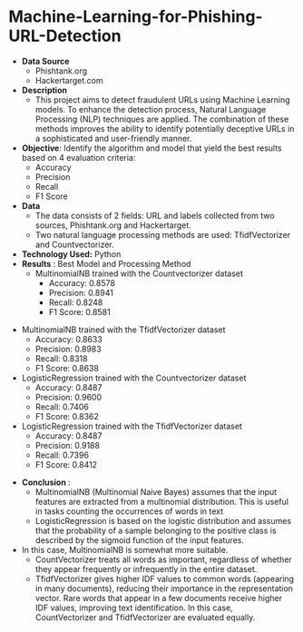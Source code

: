 # Machine-Learning-for-Phishing-URL-Detection
 - **Data Source**
   * Phishtank.org
   * Hackertarget.com
 - **Description**
   * This project aims to detect fraudulent URLs using Machine Learning models. To enhance the detection process, Natural Language Processing (NLP) techniques are applied. The combination of these methods improves the ability to identify potentially deceptive URLs in a sophisticated and user-friendly manner.
 - **Objective**:
Identify the algorithm and model that yield the best results based on 4 evaluation criteria:
   * Accuracy
   * Precision
   * Recall
   * F1 Score
 - **Data**
   * The data consists of 2 fields: URL and labels collected from two sources, Phishtank.org and Hackertarget.
   * Two natural language processing methods are used: TfidfVectorizer and Countvectorizer.
- **Technology Used:** Python
- **Results** : Best Model and Processing Method
  * MultinomialNB trained with the Countvectorizer dataset
    + Accuracy: 0.8578
    + Precision: 0.8941
    + Recall: 0.8248
    + F1 Score: 0.8581
* MultinomialNB trained with the TfidfVectorizer dataset
    + Accuracy: 0.8633
    + Precision: 0.8983
    + Recall: 0.8318
    + F1 Score: 0.8638
* LogisticRegression trained with the Countvectorizer dataset
   + Accuracy: 0.8487
   + Precision: 0.9600
   + Recall: 0.7406
   + F1 Score: 0.8362
* LogisticRegression trained with the TfidfVectorizer dataset
   + Accuracy: 0.8487
   + Precision: 0.9188
   + Recall: 0.7396
   + F1 Score: 0.8412
 - **Conclusion** :
   + MultinomialNB (Multinomial Naive Bayes) assumes that the input features are extracted from a multinomial distribution. This is useful in tasks counting the occurrences of words in text
   +  LogisticRegression is based on the logistic distribution and assumes that the probability of a sample belonging to the positive class is described by the sigmoid function of the input features.
 - In this case, MultinomialNB is somewhat more suitable.
   +  CountVectorizer treats all words as important, regardless of whether they appear frequently or infrequently in the entire dataset.
   +  TfidfVectorizer gives higher IDF values to common words (appearing in many documents), reducing their importance in the representation vector. Rare words that appear in a few documents receive higher IDF values, improving text identification. In this case, CountVectorizer and TfidfVectorizer are evaluated equally.
